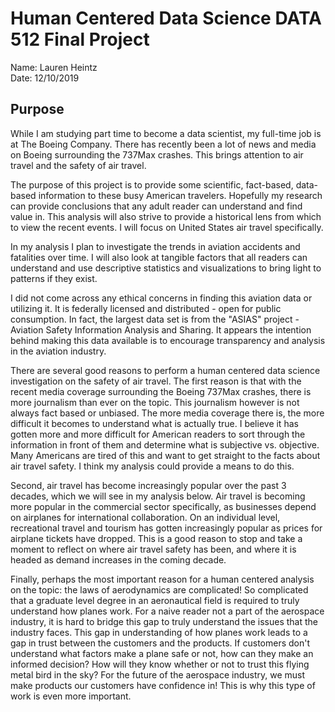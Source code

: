 # Human Centered Data Science DATA 512 Final Project

Name: Lauren Heintz  
Date: 12/10/2019

## Purpose
While I am studying part time to become a data scientist, my full-time job is at The Boeing Company. There has recently been a lot of news and media on Boeing surrounding the 737Max crashes. This brings attention to air travel and the safety of air travel.  

The purpose of this project is to provide some scientific, fact-based, data-based information to these busy American travelers. Hopefully my research can provide conclusions that any adult reader can understand and find value in. This analysis will also strive to provide a historical lens from which to view the recent events. I will focus on United States air travel specifically.

In my analysis I plan to investigate the trends in aviation accidents and fatalities over time. I will also look at tangible factors that all readers can understand and use descriptive statistics and visualizations to bring light to patterns if they exist. 

I did not come across any ethical concerns in finding this aviation data or utilizing it. It is federally licensed and distributed - open for public consumption.  In fact, the largest data set is from the "ASIAS" project - Aviation Safety Information Analysis and Sharing. It appears the intention behind making this data available is to encourage transparency and analysis in the aviation industry.

There are several good reasons to perform a human centered data science investigation on the safety of air travel. The first reason is that with the recent media coverage surrounding the Boeing 737Max crashes, there is more journalism than ever on the topic. This journalism however is not always fact based or unbiased. The more media coverage there is, the more difficult it becomes to understand what is actually true. I believe it has gotten more and more difficult for American readers to sort through the information in front of them and determine what is subjective vs. objective. Many Americans are tired of this and want to get straight to the facts about air travel safety. I think my analysis could provide a means to do this.

Second, air travel has become increasingly popular over the past 3 decades, which we will see in my analysis below. Air travel is becoming more popular in the commercial sector specifically, as businesses depend on airplanes for international collaboration. On an individual level, recreational travel and tourism has gotten increasingly popular as prices for airplane tickets have dropped. This is a good reason to stop and take a moment to reflect on where air travel safety has been, and where it is headed as demand increases in the coming decade.

Finally, perhaps the most important reason for a human centered analysis on the topic: the laws of aerodynamics are complicated! So complicated that a graduate level degree in an aeronautical field is required to truly understand how planes work. For a naive reader not a part of the aerospace industry, it is hard to bridge this gap to truly understand the issues that the industry faces. This gap in understanding of how planes work leads to a gap in trust between the customers and the products. If customers don't understand what factors make a plane safe or not, how can they make an informed decision? How will they know whether or not to trust this flying metal bird in the sky? For the future of the aerospace industry, we must make products our customers have confidence in! This is why this type of work is even more important.
